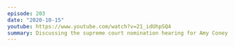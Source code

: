 ```yaml
---
episode: 203
date: "2020-10-15"
youtube: https://www.youtube.com/watch?v=21_idUhpSQ4
summary: Discussing the supreme court nomination hearing for Amy Coney Barrett
---
```

